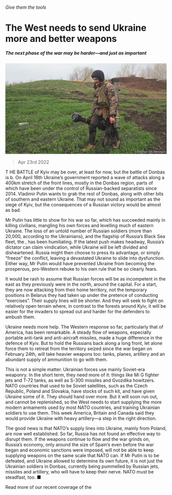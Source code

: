 ###### Give them the tools

# The West needs to send Ukraine more and better weapons 

##### The next phase of the war may be harder—and just as important 

![image](images/20220423_ldp002.jpg) 

> Apr 23rd 2022 

T HE BATTLE of Kyiv may be over, at least for now, but the battle of Donbas is b. On April 18th Ukraine’s government reported a wave of attacks along a 400km stretch of the front lines, mostly in the Donbas region, parts of which have been under the control of Russian-backed separatists since 2014. Vladimir Putin wants to grab the rest of Donbas, along with other bits of southern and eastern Ukraine. That may not sound as important as the siege of Kyiv, but the consequences of a Russian victory would be almost as bad.

Mr Putin has little to show for his war so far, which has succeeded mainly in killing civilians, mangling his own forces and levelling much of eastern Ukraine. The loss of an untold number of Russian soldiers (more than 20,000, according to the Ukrainians),  and the flagship of Russia’s Black Sea fleet, the , has been humiliating. If the latest push makes headway, Russia’s dictator can claim vindication, while Ukraine will be left divided and disheartened. Russia might then choose to press its advantage, or simply “freeze” the conflict, leaving a devastated Ukraine to slide into dysfunction. Either way, Mr Putin would have prevented Ukraine from becoming the prosperous, pro-Western rebuke to his own rule that he so clearly fears.


It would be rash to assume that Russian forces will be as incompetent in the east as they previously were in the north, around the capital. For a start, they are now attacking from their home territory, not the temporary positions in Belarus they had taken up under the pretence of conducting “exercises”. Their supply lines will be shorter. And they will seek to fight on relatively open terrain where, in contrast to the forests around Kyiv, it will be easier for the invaders to spread out and harder for the defenders to ambush them.

Ukraine needs more help. The Western response so far, particularly that of America, has been remarkable. A steady flow of weapons, especially portable anti-tank and anti-aircraft missiles, made a huge difference in the defence of Kyiv. But to hold the Russians back along a long front, let alone force them to retreat from the territory seized since the war began on February 24th, will take heavier weapons too: tanks, planes, artillery and an abundant supply of ammunition to go with them.

This is not a simple matter. Ukrainian forces use mainly Soviet-era weaponry. In the short term, they need more of it: things like Mi G fighter jets and T-72 tanks, as well as S-300 missiles and Gvozdika howitzers. NATO countries that used to be Soviet satellites, such as the Czech Republic, Poland and Slovakia, have stocks of such kit, and have given Ukraine some of it. They should hand over more. But it will soon run out, and cannot be replenished, so the West needs to start supplying the more modern armaments used by most NATO countries, and training Ukrainian soldiers to use them. This week America, Britain and Canada said they would provide Ukraine with heavy artillery—a step in the right direction.

The good news is that NATO’s supply lines into Ukraine, mainly from Poland, are now well established. So far, Russia has not found an effective way to disrupt them. If the weapons continue to flow and the war grinds on, Russia’s economy, only around the size of Spain’s even before the war began and economic sanctions were imposed, will not be able to keep supplying weapons on the same scale that NATO can. If Mr Putin is to be defeated, and Ukraine allowed to determine its own future, it is not just the Ukrainian soldiers in Donbas, currently being pummelled by Russian jets, missiles and artillery, who will have to keep their nerve. NATO must be steadfast, too. ■

Read more of our recent coverage of the 

